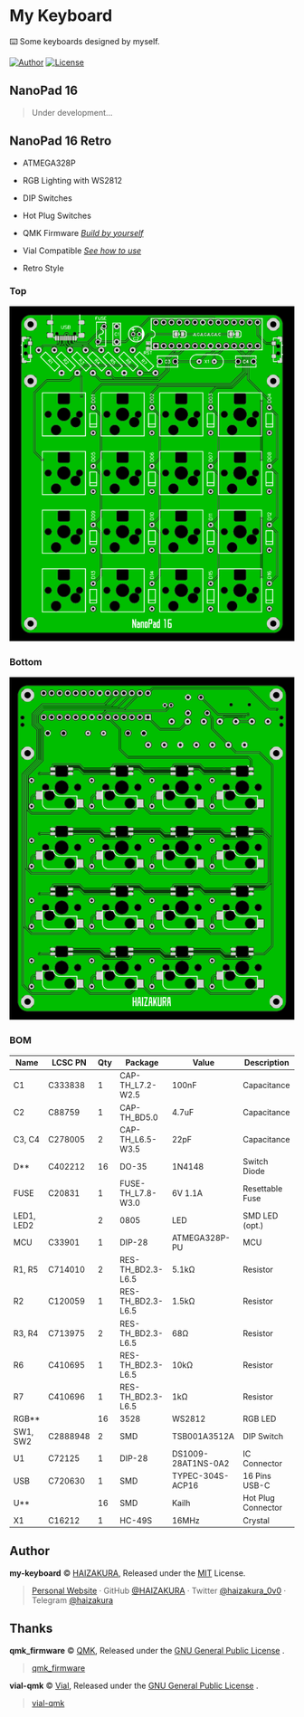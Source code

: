 # My Keyboard

⌨️ Some keyboards designed by myself.

[![Author](https://img.shields.io/badge/Author-HAIZAKURA-b68469?style=flat-square)](https://nya.run) [![License](https://img.shields.io/github/license/HAIZAKURA/my-keyboard?style=flat-square)](./LICENSE)

## NanoPad 16

> Under development...

## NanoPad 16 Retro

- ATMEGA328P

- RGB Lighting with WS2812

- DIP Switches

- Hot Plug Switches

- QMK Firmware [*Build by yourself*](https://github.com/HAIZAKURA/my-keyboard/tree/main/nanopad16_retro/qmk/keyboards/haizakura/nanopad16_retro)

- Vial Compatible [*See how to use*](https://get.vial.today/docs/porting-to-via.html#done)

- Retro Style

### Top

![TOP](./nanopad16_retro/hardware/top.svg)

### Bottom

![BOTTOM](./nanopad16_retro/hardware/bottom.svg)

### BOM

| Name       | LCSC PN  | Qty | Package           | Value              | Description        |
| ---------- | -------- | --- | ----------------- | ------------------ | ------------------ |
| C1         | C333838  | 1   | CAP-TH_L7.2-W2.5  | 100nF              | Capacitance        |
| C2         | C88759   | 1   | CAP-TH_BD5.0      | 4.7uF              | Capacitance        |
| C3, C4     | C278005  | 2   | CAP-TH_L6.5-W3.5  | 22pF               | Capacitance        |
| D**        | C402212  | 16  | DO-35             | 1N4148             | Switch Diode       |
| FUSE       | C20831   | 1   | FUSE-TH_L7.8-W3.0 | 6V 1.1A            | Resettable Fuse    |
| LED1, LED2 |          | 2   | 0805              | LED                | SMD LED (opt.)     |
| MCU        | C33901   | 1   | DIP-28            | ATMEGA328P-PU      | MCU                |
| R1, R5     | C714010  | 2   | RES-TH_BD2.3-L6.5 | 5.1kΩ              | Resistor           |
| R2         | C120059  | 1   | RES-TH_BD2.3-L6.5 | 1.5kΩ              | Resistor           |
| R3, R4     | C713975  | 2   | RES-TH_BD2.3-L6.5 | 68Ω                | Resistor           |
| R6         | C410695  | 1   | RES-TH_BD2.3-L6.5 | 10kΩ               | Resistor           |
| R7         | C410696  | 1   | RES-TH_BD2.3-L6.5 | 1kΩ                | Resistor           |
| RGB**      |          | 16  | 3528              | WS2812             | RGB LED            |
| SW1, SW2   | C2888948 | 2   | SMD               | TSB001A3512A       | DIP Switch         |
| U1         | C72125   | 1   | DIP-28            | DS1009-28AT1NS-0A2 | IC Connector       |
| USB        | C720630  | 1   | SMD               | TYPEC-304S-ACP16   | 16 Pins USB-C      |
| U**        |          | 16  | SMD               | Kailh              | Hot Plug Connector |
| X1         | C16212   | 1   | HC-49S            | 16MHz              | Crystal            |

## Author

**my-keyboard** © [HAIZAKURA](https://nya.run), Released under the [MIT](./LICENSE) License.

> [Personal Website](https://nya.run) · GitHub [@HAIZAKURA](https://github.com/HAIZAKURA) · Twitter [@haizakura_0v0](https://twitter.com/haizakura_0v0) · Telegram [@haizakura](https://t.me/haizakura)

## Thanks

**qmk_firmware** © [QMK](https://github.com/qmk), Released under the [GNU General Public License](https://github.com/qmk/qmk_firmware/blob/master/LICENSE) .

> [qmk_firmware](https://github.com/qmk/qmk_firmware)

**vial-qmk** © [Vial](https://github.com/vial-kb), Released under the [GNU General Public License](https://github.com/qmk/https://github.com/vial-kb/vial-qmk/blob/vial/LICENSE) .

> [vial-qmk](https://github.com/vial-kb/vial-qmk)

